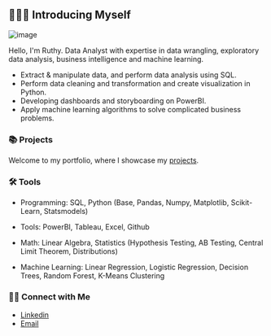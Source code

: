 ## 🙋🏻‍♀️ Introducing Myself

![image](https://github.com/user-attachments/assets/3a10531e-08c1-483b-a58d-052a98c7cfa2)



Hello, I'm Ruthy. Data Analyst with expertise in data wrangling, exploratory data analysis, business intelligence and machine learning. 

- Extract & manipulate data, and perform data analysis using SQL.
- Perform data cleaning and transformation and create visualization in Python.
- Developing dashboards and storyboarding on PowerBI.
- Apply machine learning algorithms to solve complicated business problems.

### 📚 Projects

Welcome to my portfolio, where I showcase my [projects](https://github.com/RuthyYao/portfolio-guide).

### 🛠️ Tools

- Programming: SQL, Python (Base, Pandas, Numpy, Matplotlib, Scikit-Learn, Statsmodels)

- Tools: PowerBI, Tableau, Excel, Github

- Math: Linear Algebra, Statistics (Hypothesis Testing, AB Testing, Central Limit Theorem, Distributions)

- Machine Learning: Linear Regression, Logistic Regression, Decision Trees, Random Forest, K-Means Clustering

### 👋🏻 Connect with Me

- [Linkedin](https://www.linkedin.com/in/ruthy-yao-b3258b25/)
- [Email](zejia.yao@gmail.com)
